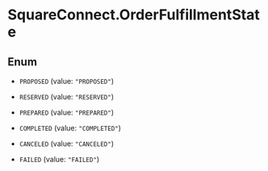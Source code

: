 # SquareConnect.OrderFulfillmentState

## Enum


* `PROPOSED` (value: `"PROPOSED"`)

* `RESERVED` (value: `"RESERVED"`)

* `PREPARED` (value: `"PREPARED"`)

* `COMPLETED` (value: `"COMPLETED"`)

* `CANCELED` (value: `"CANCELED"`)

* `FAILED` (value: `"FAILED"`)


